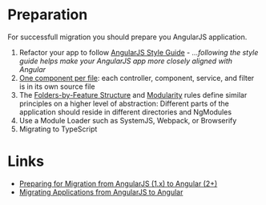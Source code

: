 # Preparation

For successfull migration you should prepare you AngularJS application.

1. Refactor your app to follow [AngularJS Style Guide](https://github.com/johnpapa/angular-styleguide/blob/master/a1/README.md) - *...following the style guide helps make your AngularJS app more closely aligned with Angular*
1. [One component per file](https://github.com/johnpapa/angular-styleguide/blob/master/a1/README.md#single-responsibility): each controller, component, service, and filter is in its own source file
1. The [Folders-by-Feature Structure](https://github.com/johnpapa/angular-styleguide/blob/master/a1/README.md#folders-by-feature-structure) and [Modularity](https://github.com/johnpapa/angular-styleguide/blob/master/a1/README.md#modularity) rules define similar principles on a higher level of abstraction: Different parts of the application should reside in different directories and NgModules
1. Use a Module Loader such as SystemJS, Webpack, or Browserify
1. Migrating to TypeScript

# Links

* [Preparing for Migration from AngularJS (1.x) to Angular (2+)](https://www.pluralsight.com/courses/migrating-applications-angular-2)
* [Migrating Applications from AngularJS to Angular](https://www.pluralsight.com/courses/migrating-applications-angularjs-angular)
